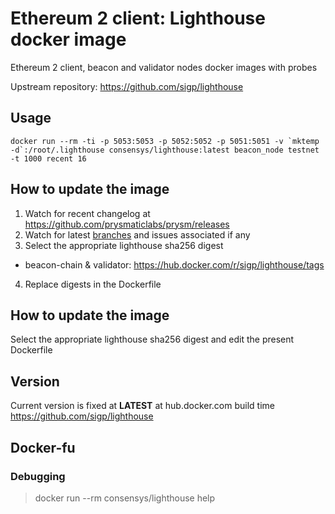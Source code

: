 # Ethereum 2 client: Lighthouse docker image

Ethereum 2 client, beacon and validator nodes docker images with probes

Upstream repository: https://github.com/sigp/lighthouse

## Usage

 ```docker run --rm -ti -p 5053:5053 -p 5052:5052 -p 5051:5051 -v `mktemp -d`:/root/.lighthouse consensys/lighthouse:latest beacon_node testnet -t 1000 recent 16```

## How to update the image

 1. Watch for recent changelog at https://github.com/prysmaticlabs/prysm/releases
 2. Watch for latest [branches](https://github.com/sigp/lighthouse/branches/active) and issues associated if any
 3. Select the appropriate lighthouse sha256 digest
  - beacon-chain & validator: https://hub.docker.com/r/sigp/lighthouse/tags
 4. Replace digests in the Dockerfile

## How to update the image

Select the appropriate lighthouse sha256 digest and edit the present Dockerfile

## Version

Current version is fixed at **LATEST** at hub.docker.com build time https://github.com/sigp/lighthouse

## Docker-fu

### Debugging

> docker run --rm consensys/lighthouse help
